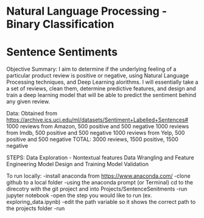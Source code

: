 # Natural Language Processing - Binary Classification
# Sentence Sentiments

Objective Summary: I aim to determine if the underlying feeling of a particular product review is positive or negative, using Natural Language Processing techniques, and Deep Learning alorithms. I will essentially take a a set of reviews, clean them, determine predictive features, and design and train a deep learning model that will be able to predict the sentiment behind any given review.

Data: Obtained from https://archive.ics.uci.edu/ml/datasets/Sentiment+Labelled+Sentences#
1000 reviews from Amazon, 500 positive and 500 negative
1000 reviews from Imdb, 500 positive and 500 negative
1000 reviews from Yelp, 500 positive and 500 negative
TOTAL: 3000 reviews, 1500 positive, 1500 negative

STEPS:
Data Exploration - Nontextual features
Data Wrangling and Feature Engineering
Model Design and Training
Model Validation

To run locally:
-install anaconda from https://www.anaconda.com/
-clone github to a local folder
-using the anaconda prompt (or Terminal) cd to the direcotry with the git project and into Projects/SentenceSenitments
-run jupyter notebook
-open the step you would like to run (ex. exploring_data.ipynb)
-edit the path variable so it shows the correct path to the projects folder
-run


